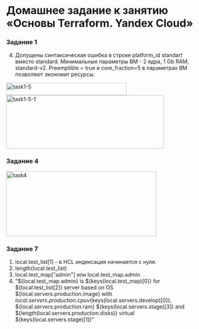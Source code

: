# Домашнее задание к занятию «Основы Terraform. Yandex Cloud»

### Задание 1

4. Допущены синтаксическая ошибка в строке platform_id standart вместо standard. Минимальные параметры ВМ - 2 ядра, 1 Gb RAM, standard-v2. Preemptible = true и core_fraction=5 в параметрах ВМ позволяют экономит ресурсы.
<img width="319" height="33" alt="task1-5" src="https://github.com/user-attachments/assets/af7e700e-e907-4dab-a777-323e8b8f9480" />
<img width="418" height="142" alt="task1-5-1" src="https://github.com/user-attachments/assets/003628c3-2519-4abe-8720-d57b31d4c533" />

### Задание 4
<img width="398" height="173" alt="task4" src="https://github.com/user-attachments/assets/9f180292-192b-4f36-be1a-5beb5dba1d6e" />

### Задание 7
1. local.test_list[1] - в HCL индексация начинается с нуля.
2. length(local.test_list)
3. local.test_map["admin"] или local.test_map.admin
4. "${local.test_map.admin} is ${keys(local.test_map)[0]} for ${local.test_list[2]} server based on OS ${local.servers.production.image} with ${local.servers.production.cpu} v${keys(local.servers.develop)[0]}, ${local.servers.production.ram} ${keys(local.servers.stage)[3]} and ${length(local.servers.production.disks)} virtual ${keys(local.servers.stage)[1]}"
